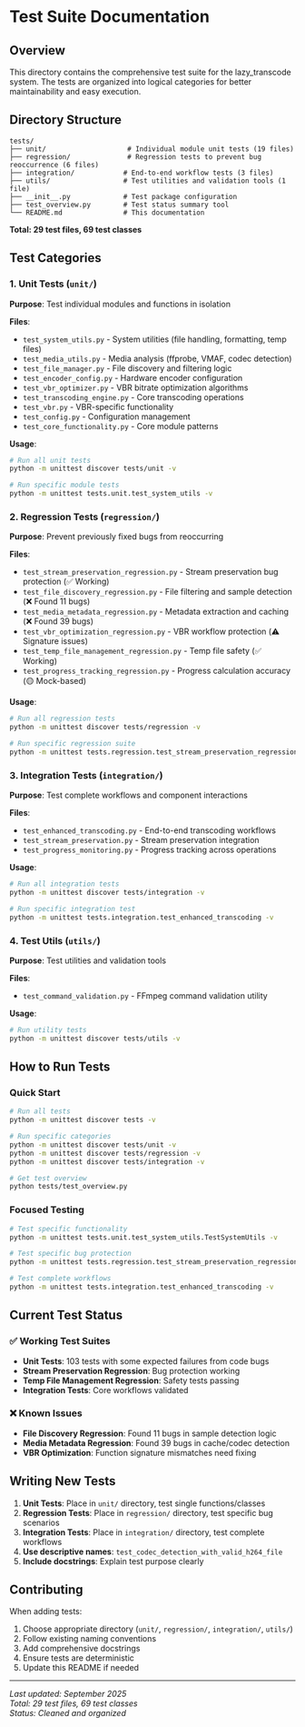 # Test Suite Documentation

## Overview

This directory contains the comprehensive test suite for the lazy_transcode system. The tests are organized into logical categories for better maintainability and easy execution.

## Directory Structure

```
tests/
├── unit/                    # Individual module unit tests (19 files)
├── regression/              # Regression tests to prevent bug reoccurrence (6 files)  
├── integration/            # End-to-end workflow tests (3 files)
├── utils/                  # Test utilities and validation tools (1 file)
├── __init__.py             # Test package configuration
├── test_overview.py        # Test status summary tool
└── README.md               # This documentation
```

**Total: 29 test files, 69 test classes**

## Test Categories

### 1. Unit Tests (`unit/`)

**Purpose**: Test individual modules and functions in isolation

**Files**:
- `test_system_utils.py` - System utilities (file handling, formatting, temp files)
- `test_media_utils.py` - Media analysis (ffprobe, VMAF, codec detection) 
- `test_file_manager.py` - File discovery and filtering logic
- `test_encoder_config.py` - Hardware encoder configuration
- `test_vbr_optimizer.py` - VBR bitrate optimization algorithms
- `test_transcoding_engine.py` - Core transcoding operations
- `test_vbr.py` - VBR-specific functionality
- `test_config.py` - Configuration management
- `test_core_functionality.py` - Core module patterns

**Usage**:
```bash
# Run all unit tests
python -m unittest discover tests/unit -v

# Run specific module tests
python -m unittest tests.unit.test_system_utils -v
```

### 2. Regression Tests (`regression/`)

**Purpose**: Prevent previously fixed bugs from reoccurring

**Files**:
- `test_stream_preservation_regression.py` - Stream preservation bug protection (✅ Working)
- `test_file_discovery_regression.py` - File filtering and sample detection (❌ Found 11 bugs)
- `test_media_metadata_regression.py` - Metadata extraction and caching (❌ Found 39 bugs)
- `test_vbr_optimization_regression.py` - VBR workflow protection (⚠️ Signature issues)
- `test_temp_file_management_regression.py` - Temp file safety (✅ Working)
- `test_progress_tracking_regression.py` - Progress calculation accuracy (🟡 Mock-based)

**Usage**:
```bash
# Run all regression tests
python -m unittest discover tests/regression -v

# Run specific regression suite
python -m unittest tests.regression.test_stream_preservation_regression -v
```
### 3. Integration Tests (`integration/`)

**Purpose**: Test complete workflows and component interactions

**Files**:
- `test_enhanced_transcoding.py` - End-to-end transcoding workflows
- `test_stream_preservation.py` - Stream preservation integration
- `test_progress_monitoring.py` - Progress tracking across operations

**Usage**:
```bash
# Run all integration tests
python -m unittest discover tests/integration -v

# Run specific integration test
python -m unittest tests.integration.test_enhanced_transcoding -v
```

### 4. Test Utils (`utils/`)

**Purpose**: Test utilities and validation tools

**Files**:
- `test_command_validation.py` - FFmpeg command validation utility

**Usage**:
```bash
# Run utility tests
python -m unittest discover tests/utils -v
```

## How to Run Tests

### Quick Start

```bash
# Run all tests
python -m unittest discover tests -v

# Run specific categories
python -m unittest discover tests/unit -v
python -m unittest discover tests/regression -v
python -m unittest discover tests/integration -v

# Get test overview
python tests/test_overview.py
```

### Focused Testing

```bash
# Test specific functionality
python -m unittest tests.unit.test_system_utils.TestSystemUtils -v

# Test specific bug protection
python -m unittest tests.regression.test_stream_preservation_regression -v

# Test complete workflows
python -m unittest tests.integration.test_enhanced_transcoding -v
```

## Current Test Status

### ✅ Working Test Suites
- **Unit Tests**: 103 tests with some expected failures from code bugs
- **Stream Preservation Regression**: Bug protection working
- **Temp File Management Regression**: Safety tests passing
- **Integration Tests**: Core workflows validated

### ❌ Known Issues
- **File Discovery Regression**: Found 11 bugs in sample detection logic
- **Media Metadata Regression**: Found 39 bugs in cache/codec detection
- **VBR Optimization**: Function signature mismatches need fixing

## Writing New Tests

1. **Unit Tests**: Place in `unit/` directory, test single functions/classes
2. **Regression Tests**: Place in `regression/` directory, test specific bug scenarios  
3. **Integration Tests**: Place in `integration/` directory, test complete workflows
4. **Use descriptive names**: `test_codec_detection_with_valid_h264_file`
5. **Include docstrings**: Explain test purpose clearly

## Contributing

When adding tests:
1. Choose appropriate directory (`unit/`, `regression/`, `integration/`, `utils/`)
2. Follow existing naming conventions  
3. Add comprehensive docstrings
4. Ensure tests are deterministic
5. Update this README if needed

---

*Last updated: September 2025*  
*Total: 29 test files, 69 test classes*  
*Status: Cleaned and organized*
